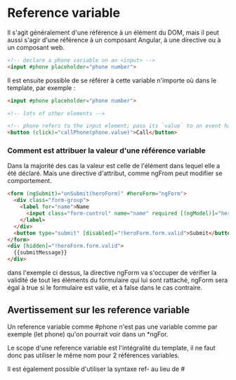 # Reference variable
Il s'agit généralement d'une référence à un élément du DOM, mais il peut aussi s'agir d'une référence à un composant Angular, à une directive ou à un composant web.

```html
<!-- declare a phone variable on an <input> -->
<input #phone placeholder="phone number">
```

Il est ensuite possible de se référer à cette variable n'importe où dans le template, par exemple :
```html
<input #phone placeholder="phone number">

<!-- lots of other elements -->

<!-- phone refers to the input element; pass its `value` to an event handler -->
<button (click)="callPhone(phone.value)">Call</button>
```
### Comment est attribuer la valeur d'une référence variable
Dans la majorité des cas la valeur est celle de l'élément dans lequel elle a été déclaré. Mais une directive d'attribut, comme ngFrom peut modifier se comportement.

```html
<form (ngSubmit)="onSubmit(heroForm)" #heroForm="ngForm">
  <div class="form-group">
    <label for="name">Name
      <input class="form-control" name="name" required [(ngModel)]="hero.name">
    </label>
  </div>
  <button type="submit" [disabled]="!heroForm.form.valid">Submit</button>
</form>
<div [hidden]="!heroForm.form.valid">
  {{submitMessage}}
</div>
```

dans l'exemple ci dessus, la directive ngForm va s'occuper de vérifier la validité de tout les éléments du formulaire qui lui sont rattaché, ngForm sera égal à true si le formulaire est valie, et à false dans le cas contraire.

## Avertissement sur les reference variable
Un reference variable comme #phone n'est pas une variable comme par exemple (let phone) qu'on pourrait voir dans un *ngFor.

Le scope d'une reference variable est l'intégralité du template, il ne faut donc pas utiliser le même nom pour 2 références variables.

Il est également possible d'utiliser la syntaxe ref- au lieu de #

<!--stackedit_data:
eyJoaXN0b3J5IjpbMTIwMTM1ODI3MywtMTI1ODAyNjI5OV19
-->